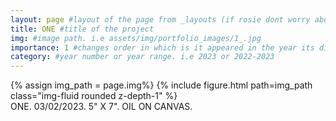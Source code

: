 ```yaml
---
layout: page #layout of the page from _layouts (if rosie dont worry about this)
title: ONE #title of the project
img: #image path. i.e assets/img/portfolio_images/1_.jpg
importance: 1 #changes order in which is it appeared in the year its displayed in
category: #year number or year range. i.e 2023 or 2022-2023
---
```


<div class="row">
    <div class="col-sm mt-3 mt-md-0">
        {% assign img_path = page.img%}
        {% include figure.html path=img_path  class="img-fluid rounded z-depth-1" %}
    </div>
</div>
<div class="caption">
    ONE. 03/02/2023. 5" X 7". OIL ON CANVAS. 
</div>
